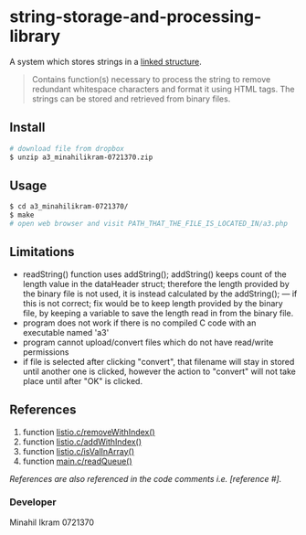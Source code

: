 # string-storage-and-processing-library

A system which stores strings in a [linked structure](https://en.wikipedia.org/wiki/Linked_data_structure).

> Contains function(s) necessary to process the string to remove redundant whitespace characters and format it using HTML tags. The strings can be stored and retrieved from binary files.

## Install

```sh
# download file from dropbox
$ unzip a3_minahilikram-0721370.zip
```

## Usage

```sh
$ cd a3_minahilikram-0721370/
$ make
# open web browser and visit PATH_THAT_THE_FILE_IS_LOCATED_IN/a3.php
```

## Limitations

- readString() function uses addString(); addString() keeps count of the length value in the dataHeader struct; therefore the length provided by the binary file is not used, it is instead calculated by the addString(); &mdash; if this is not correct; fix would be to keep length provided by the binary file, by keeping a variable to save the length read in from the binary file.
- program does not work if there is no compiled C code with an executable named 'a3'
- program cannot upload/convert files which do not have read/write permissions
- if file is selected after clicking "convert", that filename will stay in stored until another one is clicked, however the action to "convert" will not take place until after "OK" is clicked.

## References

1. function [listio.c/removeWithIndex()](http://stackoverflow.com/a/5457657/6175388)
2. function [listio.c/addWithIndex()](http://stackoverflow.com/a/2016015/6175388)
3. function [listio.c/isValInArray()](http://stackoverflow.com/a/15102018/6175388)
4. function [main.c/readQueue()](https://docs.python.org/2/extending/embedding.html)

*References are also referenced in the code comments i.e. [reference #].*

### Developer

Minahil Ikram 0721370

